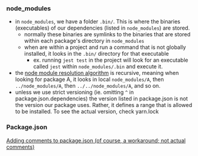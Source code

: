 
### node_modules
- in `node_modules`, we have a folder `.bin/`. This is where the binaries (executables) of our dependencies (listed in `node_modules`) are stored.
	- normally these binaries are symlinks to the binaries that are stored within each package's directory in `node_modules`
	- when are within a project and run a command that is not globally installed, it looks in the `.bin/` directory for that executable
		- ex. running `jest test` in the project will look for an executable called `jest` within `node_modules/.bin` and execute it.
- the [node module resolution algorithm](https://nodejs.org/api/modules.html#modules_loading_from_node_modules_folders) is recursive, meaning when looking for package A, it looks in local `node_modules/A`, then `../node_modules/A`, then `../../node_modules/A`, and so on.
- unless we use strict versioning (ie. omitting `^` in package.json.dependencies) the version listed in package.json is not the version our package uses. Rather, it defines a range that is allowed to be installed. To see the actual version, check yarn.lock

### Package.json
[Adding comments to package.json (of course, a workaround; not actual comments)](https://stackoverflow.com/questions/14221579/how-do-i-add-comments-to-package-json-for-npm-install)
